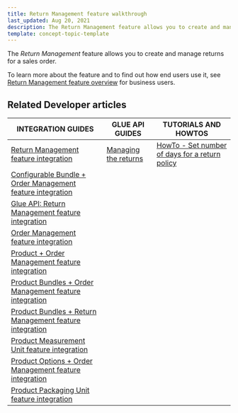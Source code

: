 ```yaml
---
title: Return Management feature walkthrough
last_updated: Aug 20, 2021
description: The Return Management feature allows you to create and manage returns for a sales order.
template: concept-topic-template
---
```


The _Return Management_ feature allows you to create and manage returns for a sales order.


To learn more about the feature and to find out how end users use it, see [Return Management feature overview](/docs/scos/user/features/{{page.version}}/return-management-feature-overview/return-management-feature-overview.html) for business users.


## Related Developer articles

| INTEGRATION GUIDES  | GLUE API GUIDES | TUTORIALS AND HOWTOS |
|---|---|---|
| [Return Management feature integration](/docs/scos/dev/migration-and-integration/{{page.version}}/feature-integration-guides/return-management-feature-integration.html) | [Managing the returns](/docs/marketplace/dev/glue-api-guides/{{page.version}}/managing-the-returns.html) | [HowTo - Set number of days for a return policy](/docs/scos/dev/tutorials-and-howtos/{{page.version}}/howtos/feature-howtos/howto-set-number-of-days-for-a-return-policy.html) |
| [Configurable Bundle + Order Management feature integration](/docs/scos/dev/migration-and-integration/{{page.version}}/feature-integration-guides/configurable-bundle-order-management-feature-integration.html) |  |  |
| [Glue API: Return Management feature integration](/docs/scos/dev/migration-and-integration/{{page.version}}/feature-integration-guides/glue-api/glue-api-return-management-feature-integration.html) |  |  |
| [Order Management feature integration](/docs/scos/dev/migration-and-integration/{{page.version}}/feature-integration-guides/order-management-feature-integration.html) |  |  |
| [Product + Order Management feature integration](/docs/scos/dev/migration-and-integration/{{page.version}}/feature-integration-guides/product-order-management-feature-integration.html) |  |  |
| [Product Bundles + Order Management feature integration](/docs/scos/dev/migration-and-integration/{{page.version}}/feature-integration-guides/product-bundles-order-management-feature-integration.html) |  |  |
| [Product Bundles + Return Management feature integration](/docs/scos/dev/migration-and-integration/{{page.version}}/feature-integration-guides/product-bundles-return-management-feature-integration.html) |  |  |
| [Product Measurement Unit feature integration](/docs/scos/dev/migration-and-integration/{{page.version}}/feature-integration-guides/product-measurement-unit-feature-integration.html) |  |  |
| [Product Options + Order Management feature integration](/docs/scos/dev/migration-and-integration/{{page.version}}/feature-integration-guides/product-options-order-management-feature-integration.html) |  |  |
| [Product Packaging Unit feature integration](/docs/scos/dev/migration-and-integration/{{page.version}}/feature-integration-guides/product-packaging-unit-feature-integration.html) |  |  |
